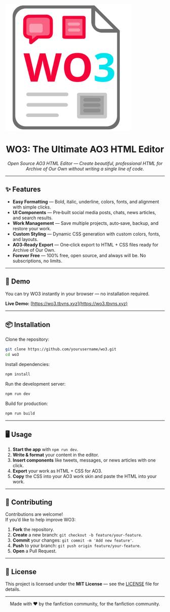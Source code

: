 
<p align="center" style="width: 400px">
  <img src="https://github.com/tbvns/wo3/blob/main/public/wo3.svg" alt="WO3 Logo" width="600"/>
</p>

<h1 align="center">WO3: The Ultimate AO3 HTML Editor</h1>

<p align="center">
  <em>Open Source AO3 HTML Editor — Create beautiful, professional HTML for Archive of Our Own without writing a single line of code.</em>
</p>

---

## ✨ Features

- **Easy Formatting** — Bold, italic, underline, colors, fonts, and alignment with simple clicks.
- **UI Components** — Pre‑built social media posts, chats, news articles, and search results.
- **Work Management** — Save multiple projects, auto‑save, backup, and restore your work.
- **Custom Styling** — Dynamic CSS generation with custom colors, fonts, and layouts.
- **AO3‑Ready Export** — One‑click export to HTML + CSS files ready for Archive of Our Own.
- **Forever Free** — 100% free, open source, and always will be. No subscriptions, no limits.

---

## 🚀 Demo

You can try WO3 instantly in your browser — no installation required.

**Live Demo:** [https://wo3.tbvns.xyz](https://wo3.tbvns.xyz)

---

## 📦 Installation

Clone the repository:

```bash
git clone https://github.com/yourusername/wo3.git
cd wo3
```

Install dependencies:

```bash
npm install
```

Run the development server:

```bash
npm run dev
```

Build for production:

```bash
npm run build
```

---

## 🖥 Usage

1. **Start the app** with `npm run dev`.
2. **Write & format** your content in the editor.
3. **Insert components** like tweets, messages, or news articles with one click.
4. **Export** your work as HTML + CSS for AO3.
5. **Copy** the CSS into your AO3 work skin and paste the HTML into your work.

---

## 🤝 Contributing

Contributions are welcome!  
If you’d like to help improve WO3:

1. **Fork** the repository.
2. **Create** a new branch: `git checkout -b feature/your-feature`.
3. **Commit** your changes: `git commit -m 'Add new feature'`.
4. **Push** to your branch: `git push origin feature/your-feature`.
5. **Open** a Pull Request.

---

## 📜 License

This project is licensed under the **MIT License** — see the [LICENSE](LICENSE) file for details.

---

<p align="center">
  Made with ❤️ by the fanfiction community, for the fanfiction community.
</p>
